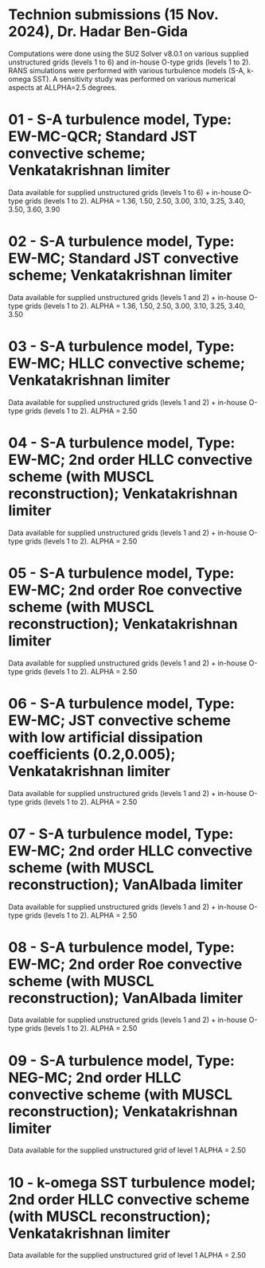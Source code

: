 # Technion submissions (15 Nov. 2024), Dr. Hadar Ben-Gida

Computations were done using the SU2 Solver v8.0.1 on various supplied unstructured grids (levels 1 to 6) and in-house O-type grids (levels 1 to 2).
RANS simulations were performed with various turbulence models (S-A, k-omega SST).
A sensitivity study was performed on various numerical aspects at ALLPHA=2.5 degrees.

# 01 - S-A turbulence model, Type: EW-MC-QCR; Standard JST convective scheme; Venkatakrishnan limiter
Data available for supplied unstructured grids (levels 1 to 6) + in-house O-type grids (levels 1 to 2).
ALPHA = 1.36, 1.50, 2.50, 3.00, 3.10, 3.25, 3.40, 3.50, 3.60, 3.90

# 02 - S-A turbulence model, Type: EW-MC; Standard JST convective scheme; Venkatakrishnan limiter
Data available for supplied unstructured grids (levels 1 and 2) + in-house O-type grids (levels 1 to 2).
ALPHA = 1.36, 1.50, 2.50, 3.00, 3.10, 3.25, 3.40, 3.50

# 03 - S-A turbulence model, Type: EW-MC; HLLC convective scheme; Venkatakrishnan limiter
Data available for supplied unstructured grids (levels 1 and 2) + in-house O-type grids (levels 1 to 2).
ALPHA = 2.50

# 04 - S-A turbulence model, Type: EW-MC; 2nd order HLLC convective scheme (with MUSCL reconstruction); Venkatakrishnan limiter
Data available for supplied unstructured grids (levels 1 and 2) + in-house O-type grids (levels 1 to 2).
ALPHA = 2.50

# 05 - S-A turbulence model, Type: EW-MC; 2nd order Roe convective scheme (with MUSCL reconstruction); Venkatakrishnan limiter
Data available for supplied unstructured grids (levels 1 and 2) + in-house O-type grids (levels 1 to 2).
ALPHA = 2.50

# 06 - S-A turbulence model, Type: EW-MC; JST convective scheme with low artificial dissipation coefficients (0.2,0.005); Venkatakrishnan limiter
Data available for supplied unstructured grids (levels 1 and 2) + in-house O-type grids (levels 1 to 2).
ALPHA = 2.50

# 07 - S-A turbulence model, Type: EW-MC; 2nd order HLLC convective scheme (with MUSCL reconstruction); VanAlbada limiter
Data available for supplied unstructured grids (levels 1 and 2) + in-house O-type grids (levels 1 to 2).
ALPHA = 2.50

# 08 - S-A turbulence model, Type: EW-MC; 2nd order Roe convective scheme (with MUSCL reconstruction); VanAlbada limiter
Data available for supplied unstructured grids (levels 1 and 2) + in-house O-type grids (levels 1 to 2).
ALPHA = 2.50

# 09 - S-A turbulence model, Type: NEG-MC; 2nd order HLLC convective scheme (with MUSCL reconstruction); Venkatakrishnan limiter
Data available for the supplied unstructured grid of level 1
ALPHA = 2.50

# 10 - k-omega SST turbulence model; 2nd order HLLC convective scheme (with MUSCL reconstruction); Venkatakrishnan limiter
Data available for the supplied unstructured grid of level 1
ALPHA = 2.50

